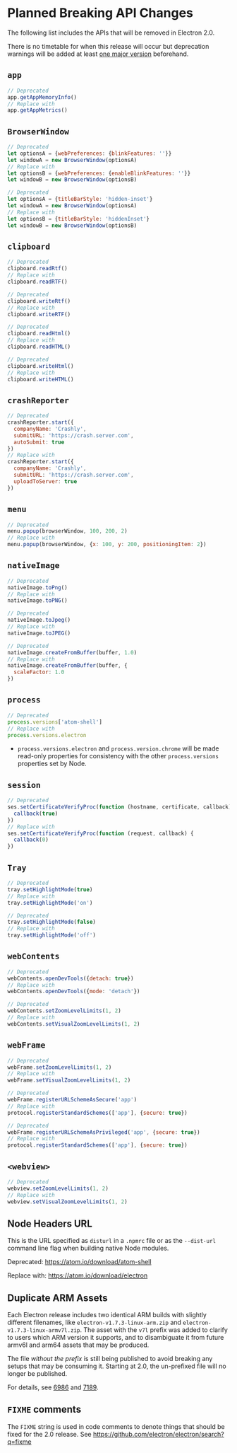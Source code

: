 # Planned Breaking API Changes

The following list includes the APIs that will be removed in Electron 2.0.

There is no timetable for when this release will occur but deprecation
warnings will be added at least [one major version](electron-versioning.md#semver) beforehand.

## `app`

```js
// Deprecated
app.getAppMemoryInfo()
// Replace with
app.getAppMetrics()
```

## `BrowserWindow`

```js
// Deprecated
let optionsA = {webPreferences: {blinkFeatures: ''}}
let windowA = new BrowserWindow(optionsA)
// Replace with
let optionsB = {webPreferences: {enableBlinkFeatures: ''}}
let windowB = new BrowserWindow(optionsB)
```


```js
// Deprecated
let optionsA = {titleBarStyle: 'hidden-inset'}
let windowA = new BrowserWindow(optionsA)
// Replace with
let optionsB = {titleBarStyle: 'hiddenInset'}
let windowB = new BrowserWindow(optionsB)
```

## `clipboard`

```js
// Deprecated
clipboard.readRtf()
// Replace with
clipboard.readRTF()

// Deprecated
clipboard.writeRtf()
// Replace with
clipboard.writeRTF()

// Deprecated
clipboard.readHtml()
// Replace with
clipboard.readHTML()

// Deprecated
clipboard.writeHtml()
// Replace with
clipboard.writeHTML()
```

## `crashReporter`

```js
// Deprecated
crashReporter.start({
  companyName: 'Crashly',
  submitURL: 'https://crash.server.com',
  autoSubmit: true
})
// Replace with
crashReporter.start({
  companyName: 'Crashly',
  submitURL: 'https://crash.server.com',
  uploadToServer: true
})
```

## `menu`

```js
// Deprecated
menu.popup(browserWindow, 100, 200, 2)
// Replace with
menu.popup(browserWindow, {x: 100, y: 200, positioningItem: 2})
```

## `nativeImage`

```js
// Deprecated
nativeImage.toPng()
// Replace with
nativeImage.toPNG()

// Deprecated
nativeImage.toJpeg()
// Replace with
nativeImage.toJPEG()

// Deprecated
nativeImage.createFromBuffer(buffer, 1.0)
// Replace with
nativeImage.createFromBuffer(buffer, {
  scaleFactor: 1.0
})
```

## `process`

```js
// Deprecated
process.versions['atom-shell']
// Replace with
process.versions.electron
```

* `process.versions.electron` and `process.version.chrome` will be made
  read-only properties for consistency with the other `process.versions`
  properties set by Node.

## `session`

```js
// Deprecated
ses.setCertificateVerifyProc(function (hostname, certificate, callback) {
  callback(true)
})
// Replace with
ses.setCertificateVerifyProc(function (request, callback) {
  callback(0)
})
```

## `Tray`

```js
// Deprecated
tray.setHighlightMode(true)
// Replace with
tray.setHighlightMode('on')

// Deprecated
tray.setHighlightMode(false)
// Replace with
tray.setHighlightMode('off')
```

## `webContents`

```js
// Deprecated
webContents.openDevTools({detach: true})
// Replace with
webContents.openDevTools({mode: 'detach'})
```

```js
// Deprecated
webContents.setZoomLevelLimits(1, 2)
// Replace with
webContents.setVisualZoomLevelLimits(1, 2)
```

## `webFrame`

```js
// Deprecated
webFrame.setZoomLevelLimits(1, 2)
// Replace with
webFrame.setVisualZoomLevelLimits(1, 2)

// Deprecated
webFrame.registerURLSchemeAsSecure('app')
// Replace with
protocol.registerStandardSchemes(['app'], {secure: true})

// Deprecated
webFrame.registerURLSchemeAsPrivileged('app', {secure: true})
// Replace with
protocol.registerStandardSchemes(['app'], {secure: true})
```

## `<webview>`

```js
// Deprecated
webview.setZoomLevelLimits(1, 2)
// Replace with
webview.setVisualZoomLevelLimits(1, 2)
```

## Node Headers URL

This is the URL specified as `disturl` in a `.npmrc` file or as the `--dist-url`
command line flag when building native Node modules.

Deprecated: https://atom.io/download/atom-shell

Replace with: https://atom.io/download/electron

## Duplicate ARM Assets

Each Electron release includes two identical ARM builds with slightly different 
filenames, like `electron-v1.7.3-linux-arm.zip` and 
`electron-v1.7.3-linux-armv7l.zip`. The asset with the `v7l` prefix was added 
to clarify to users which ARM version it supports, and to disambiguate it from 
future armv6l and arm64 assets that may be produced.

The file _without the prefix_ is still being published to avoid breaking any 
setups that may be consuming it. Starting at 2.0, the un-prefixed file will 
no longer be published.

For details, see
[6986](https://github.com/electron/electron/pull/6986)
and 
[7189](https://github.com/electron/electron/pull/7189).


## `FIXME` comments

The `FIXME` string is used in code comments to denote things that should be 
fixed for the 2.0 release. See 
https://github.com/electron/electron/search?q=fixme

